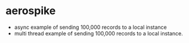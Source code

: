 # aerospike 
 - async example of sending 100,000 records to a local instance
 - multi thread example of sending 100,000 records to a local instance.
